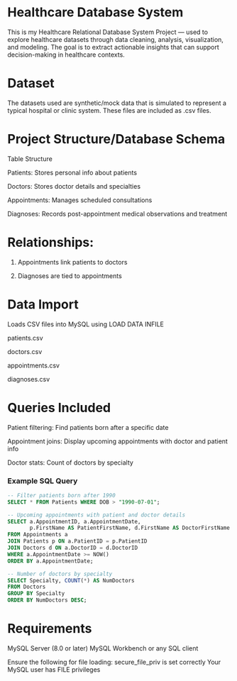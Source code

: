 # Healthcare Database System

This is my Healthcare Relational Database System Project —  used to explore healthcare datasets through data cleaning, analysis, visualization, and modeling. The goal is to extract actionable insights that can support decision-making in healthcare contexts.


# Dataset


The datasets used are synthetic/mock data that is simulated to represent a typical hospital or clinic system.  These files are included as .csv files.


# Project Structure/Database Schema

Table Structure

Patients: Stores personal info about patients

Doctors: Stores doctor details and specialties

Appointments: Manages scheduled consultations

Diagnoses: Records post-appointment medical observations and treatment


# Relationships:

1. Appointments link patients to doctors

2. Diagnoses are tied to appointments


# Data Import
Loads CSV files into MySQL using LOAD DATA INFILE

patients.csv

doctors.csv

appointments.csv

diagnoses.csv


# Queries Included
Patient filtering: Find patients born after a specific date

Appointment joins: Display upcoming appointments with doctor and patient info

Doctor stats: Count of doctors by specialty

### Example SQL Query
```sql
-- Filter patients born after 1990
SELECT * FROM Patients WHERE DOB > "1990-07-01";

-- Upcoming appointments with patient and doctor details
SELECT a.AppointmentID, a.AppointmentDate, 
       p.FirstName AS PatientFirstName, d.FirstName AS DoctorFirstName
FROM Appointments a
JOIN Patients p ON a.PatientID = p.PatientID
JOIN Doctors d ON a.DoctorID = d.DoctorID
WHERE a.AppointmentDate >= NOW()
ORDER BY a.AppointmentDate;

-- Number of doctors by specialty
SELECT Specialty, COUNT(*) AS NumDoctors
FROM Doctors
GROUP BY Specialty
ORDER BY NumDoctors DESC;
```

# Requirements
MySQL Server (8.0 or later)
MySQL Workbench or any SQL client

Ensure the following for file loading:
secure_file_priv is set correctly
Your MySQL user has FILE privileges

